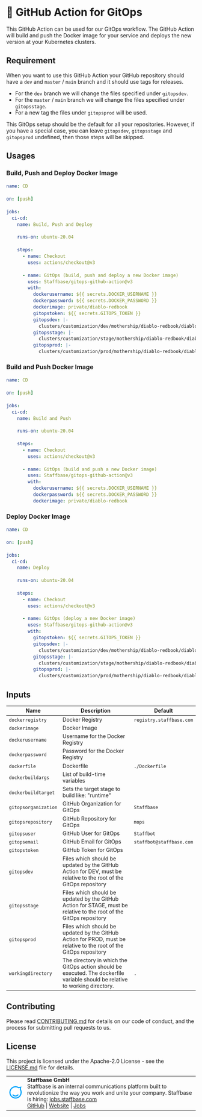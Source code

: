 # 🚀 GitHub Action for GitOps

This GitHub Action can be used for our GitOps workflow.
The GitHub Action will build and push the Docker image for your service and deploys the new version at your Kubernetes clusters.

## Requirement

When you want to use this GitHub Action your GitHub repository should have a `dev` and `master` / `main` branch and it should use tags for releases.

- For the `dev` branch we will change the files specified under `gitopsdev`.
- For the `master` / `main` branch we will change the files specified under `gitopsstage`.
- For a new tag the files under `gitopsprod` will be used.

This GitOps setup should be the default for all your repositories.
However, if you have a special case, you can leave `gitopsdev`, `gitopsstage` and `gitopsprod` undefined, then those steps will be skipped.

## Usages

### Build, Push and Deploy Docker Image

```yaml
name: CD

on: [push]

jobs:
  ci-cd:
    name: Build, Push and Deploy

    runs-on: ubuntu-20.04

    steps:
      - name: Checkout
        uses: actions/checkout@v3

      - name: GitOps (build, push and deploy a new Docker image)
        uses: Staffbase/gitops-github-action@v3
        with:
          dockerusername: ${{ secrets.DOCKER_USERNAME }}
          dockerpassword: ${{ secrets.DOCKER_PASSWORD }}
          dockerimage: private/diablo-redbook
          gitopstoken: ${{ secrets.GITOPS_TOKEN }}
          gitopsdev: |-
            clusters/customization/dev/mothership/diablo-redbook/diablo-redbook-helm.yaml spec.template.spec.containers.redbook.image
          gitopsstage: |-
            clusters/customization/stage/mothership/diablo-redbook/diablo-redbook-helm.yaml spec.template.spec.containers.redbook.image
          gitopsprod: |-
            clusters/customization/prod/mothership/diablo-redbook/diablo-redbook-helm.yaml spec.template.spec.containers.redbook.image
```

### Build and Push Docker Image

```yaml
name: CD

on: [push]

jobs:
  ci-cd:
    name: Build and Push

    runs-on: ubuntu-20.04

    steps:
      - name: Checkout
        uses: actions/checkout@v3

      - name: GitOps (build and push a new Docker image)
        uses: Staffbase/gitops-github-action@v3
        with:
          dockerusername: ${{ secrets.DOCKER_USERNAME }}
          dockerpassword: ${{ secrets.DOCKER_PASSWORD }}
          dockerimage: private/diablo-redbook
```

### Deploy Docker Image

```yaml
name: CD

on: [push]

jobs:
  ci-cd:
    name: Deploy

    runs-on: ubuntu-20.04

    steps:
      - name: Checkout
        uses: actions/checkout@v3

      - name: GitOps (deploy a new Docker image)
        uses: Staffbase/gitops-github-action@v3
        with:
          gitopstoken: ${{ secrets.GITOPS_TOKEN }}
          gitopsdev: |-
            clusters/customization/dev/mothership/diablo-redbook/diablo-redbook-helm.yaml spec.template.spec.containers.redbook.image
          gitopsstage: |-
            clusters/customization/stage/mothership/diablo-redbook/diablo-redbook-helm.yaml spec.template.spec.containers.redbook.image
          gitopsprod: |-
            clusters/customization/prod/mothership/diablo-redbook/diablo-redbook-helm.yaml spec.template.spec.containers.redbook.image
```

## Inputs

| Name                 | Description                                                                                                                   | Default                  |
|----------------------|-------------------------------------------------------------------------------------------------------------------------------|--------------------------|
| `dockerregistry`     | Docker Registry                                                                                                               | `registry.staffbase.com` |
| `dockerimage`        | Docker Image                                                                                                                  |                          |
| `dockerusername`     | Username for the Docker Registry                                                                                              |                          |
| `dockerpassword`     | Password for the Docker Registry                                                                                              |                          |
| `dockerfile`         | Dockerfile                                                                                                                    | `./Dockerfile`           |
| `dockerbuildargs`    | List of build-time variables                                                                                                  |                          |
| `dockerbuildtarget`  | Sets the target stage to build like: "runtime"                                                                                |                          |
| `gitopsorganization` | GitHub Organization for GitOps                                                                                                | `Staffbase`              |
| `gitopsrepository`   | GitHub Repository for GitOps                                                                                                  | `mops`                   |
| `gitopsuser`         | GitHub User for GitOps                                                                                                        | `Staffbot`               |
| `gitopsemail`        | GitHub Email for GitOps                                                                                                       | `staffbot@staffbase.com` |
| `gitopstoken`        | GitHub Token for GitOps                                                                                                       |                          |
| `gitopsdev`          | Files which should be updated by the GitHub Action for DEV, must be relative to the root of the GitOps repository             |                          |
| `gitopsstage`        | Files which should be updated by the GitHub Action for STAGE, must be relative to the root of the GitOps repository           |                          |
| `gitopsprod`         | Files which should be updated by the GitHub Action for PROD, must be relative to the root of the GitOps repository            |                          |
| `workingdirectory`   | The directory in which the GitOps action should be executed. The dockerfile variable should be relative to working directory. | `.`                      |

## Contributing

Please read [CONTRIBUTING.md](CONTRIBUTING.md) for details on our code of conduct, and the process for submitting pull requests to us.

## License

This project is licensed under the Apache-2.0 License - see the [LICENSE.md](LICENSE) file for details.

<table>
  <tr>
    <td>
      <img src="docs/assets/images/staffbase.png" alt="Staffbase GmbH" width="96" />
    </td>
    <td>
      <b>Staffbase GmbH</b>
      <br />Staffbase is an internal communications platform built to revolutionize the way you work and unite your company. Staffbase is hiring: <a href="https://jobs.staffbase.com" target="_blank" rel="noreferrer">jobs.staffbase.com</a>
      <br /><a href="https://github.com/Staffbase" target="_blank" rel="noreferrer">GitHub</a> | <a href="https://staffbase.com/" target="_blank" rel="noreferrer">Website</a> | <a href="https://jobs.staffbase.com" target="_blank" rel="noreferrer">Jobs</a>
    </td>
  </tr>
</table>
